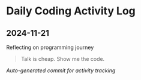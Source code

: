 # Daily Coding Activity Log

## 2024-11-21

Reflecting on programming journey

> Talk is cheap. Show me the code.

*Auto-generated commit for activity tracking*

